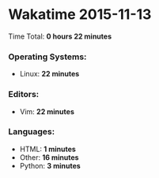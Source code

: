 # Wakatime 2015-11-13

Time Total: **0 hours 22 minutes**

### Operating Systems:
- Linux: **22 minutes** 

### Editors:
- Vim: **22 minutes** 

### Languages:
- HTML: **1 minutes** 
- Other: **16 minutes** 
- Python: **3 minutes** 


